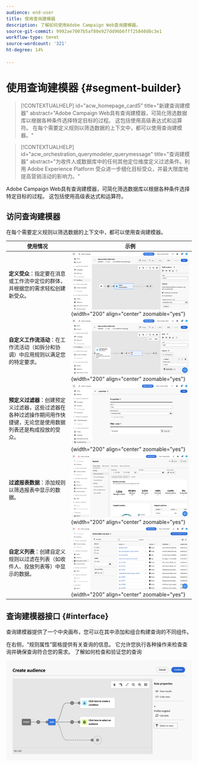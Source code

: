 ```yaml
---
audience: end-user
title: 使用查询建模器
description: 了解如何使用Adobe Campaign Web查询建模器。
source-git-commit: 9992ae7007b5af80e927dd96b6fff25840d8c3e1
workflow-type: tm+mt
source-wordcount: '321'
ht-degree: 14%

---
```


# 使用查询建模器 {#segment-builder}


>[!CONTEXTUALHELP]
>id="acw_homepage_card5"
>title="新建查询建模器"
>abstract="Adobe Campaign Web具有查询建模器，可简化筛选数据库以根据各种条件选择特定目标的过程。 这包括使用高级表达式和运算符。 在每个需要定义规则以筛选数据的上下文中，都可以使用查询建模器。"

>[!CONTEXTUALHELP]
>id="acw_orchestration_querymodeler_querymessage"
>title="查询建模器"
>abstract="为收件人或数据库中的任何其他定位维度定义过滤条件。利用 Adobe Experience Platform 受众进一步细化目标受众，并最大限度地提高营销活动的影响力。"

Adobe Campaign Web具有查询建模器，可简化筛选数据库以根据各种条件选择特定目标的过程。 这包括使用高级表达式和运算符。

## 访问查询建模器

在每个需要定义规则以筛选数据的上下文中，都可以使用查询建模器。

| 使用情况 | 示例 |
|  ---  |  ---  |
| **定义受众**：指定要在消息或工作流中定位的群体，并根据您的需求轻松创建新受众。 | ![](assets/access-audience.png){width="200" align="center" zoomable="yes"} |
| **自定义工作流活动**：在工作流活动（如拆分和协调）中应用规则以满足您的特定要求。 | ![](assets/access-workflow.png){width="200" align="center" zoomable="yes"} |
| **预定义过滤器**：创建预定义过滤器，这些过滤器在各种过滤操作期间用作快捷键，无论您是使用数据列表还是构成投放的受众。 | ![](assets/access-predefined-filter.png){width="200" align="center" zoomable="yes"} |
| **过滤报表数据**：添加规则以筛选报表中显示的数据。 | ![](assets/access-reports.png){width="200" align="center" zoomable="yes"} |
| **自定义列表**：创建自定义规则以过滤在列表（如收件人、投放列表等）中显示的数据。 | ![](assets/access-lists.png){width="200" align="center" zoomable="yes"} |



<!--**Dynamize content**: make your content dynamic by creating conditions that define which content should be displayed to different recipients, ensuring personalized and relevant messaging.

+++Example

![](assets/access-audience.png)

 +++
-->


## 查询建模器接口 {#interface}

查询建模器提供了一个中央画布，您可以在其中添加和组合构建查询的不同组件。

在右侧，“规则属性”窗格提供有关查询的信息。 它允许您执行各种操作来检查查询并确保查询符合您的需求。 了解如何检查和验证您的查询

![](assets/query-interface.png)

